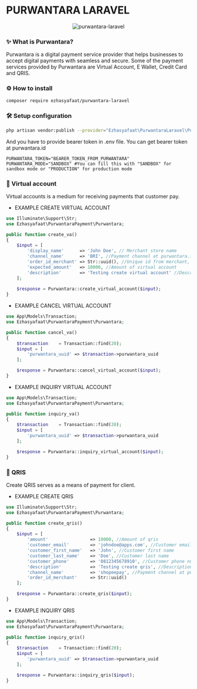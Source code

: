 # PURWANTARA LARAVEL

<p align="center">
    <img src="https://i.ibb.co/rwDMggx/purwantara-laravel.png" alt="purwantara-laravel">
</p>

<h3 id="purwantara">✨ What is Purwantara?</h3> 
Purwantara is a digital payment service provider that helps businesses to accept digital payments with seamless and secure. Some of the payment services provided by Purwantara are Virtual Account, E Wallet, Credit Card and QRIS.

<h3 id="install">⚙️ How to install</h3>

```bash
composer require ezhasyafaat/purwantara-laravel
```

<h3 id="setup-configuration">🛠 Setup configuration</h3>

```bash
php artisan vendor:publish --provider="Ezhasyafaat\PurwantaraLaravel\PurwantaraServiceProvider" --tag="config"
```

And you have to provide bearer token in .env file. You can get bearer token at purwantara.id
```shell
PURWANTARA_TOKEN="BEARER_TOKEN_FROM_PURWANTARA"
PURWANTARA_MODE="SANDBOX" #You can fill this with "SANDBOX" for sandbox mode or "PRODUCTION" for production mode
```

<h3 id="virtual-account">💈 Virtual account</h3>
Virtual accounts is a medium for receiving payments that customer pay.

- EXAMPLE CREATE VIRTUAL ACCOUNT
```php
use Illuminate\Support\Str;
use Ezhasyafaat\PurwantaraPayment\Purwantara;

public function create_va()
{
    $input = [
        'display_name'      => 'John Doe', // Merchant store name
        'channel_name'      => 'BRI', //Payment channel at purwantara.id
        'order_id_merchant' => Str::uuid(), //Unique id from merchant, customize by merchant
        'expected_amount'   => 10000, //Amount of virtual account
        'description'       => 'Testing create virtual account' //Description of virtual account
    ];
    
    $response = Purwantara::create_virtual_account($input);
}
```

- EXAMPLE CANCEL VIRTUAL ACCOUNT
```php
use App\Models\Transaction;
use Ezhasyafaat\PurwantaraPayment\Purwantara;

public function cancel_va()
{
    $transaction    = Transaction::find(20);
    $input = [
        'purwantara_uuid' => $transaction->purwantara_uuid
    ];

    $response = Purwantara::cancel_virtual_account($input);
}
```

- EXAMPLE INQUIRY VIRTUAL ACCOUNT
```php
use App\Models\Transaction;
use Ezhasyafaat\PurwantaraPayment\Purwantara;

public function inquiry_va()
{
    $transaction    = Transaction::find(20);
    $input = [
        'purwantara_uuid' => $transaction->purwantara_uuid
    ];

    $response = Purwantara::inquiry_virtual_account($input);
}
```

<h3 id="virtual-account">🧸 QRIS</h3>
Create QRIS serves as a means of payment for client.

- EXAMPLE CREATE QRIS
```php
use Illuminate\Support\Str;
use Ezhasyafaat\PurwantaraPayment\Purwantara;

public function create_qris()
{
    $input = [
        'amount'                => 10000, //Amount of qris
        'customer_email'        => 'johndoe@apps.com', //Customer email
        'customer_first_name'   => 'John', //Customer first name
        'customer_last_name'    => 'Doe', //Customer last name
        'customer_phone'        => '0812345678910', //Customer phone number
        'description'           => 'Testing create qris', //Description of qris
        'channel_name'          => 'shopeepay', //Payment channel at purwantara.id
        'order_id_merchant'     => Str::uuid()
    ];

    $response = Purwantara::create_qris($input);
}
```

- EXAMPLE INQUIRY QRIS
```php
use App\Models\Transaction;
use Ezhasyafaat\PurwantaraPayment\Purwantara;

public function inquiry_qris()
{
    $transaction    = Transaction::find(20);
    $input = [
        'purwantara_uuid' => $transaction->purwantara_uuid
    ];

    $response = Purwantara::inquiry_qris($input);
}
```